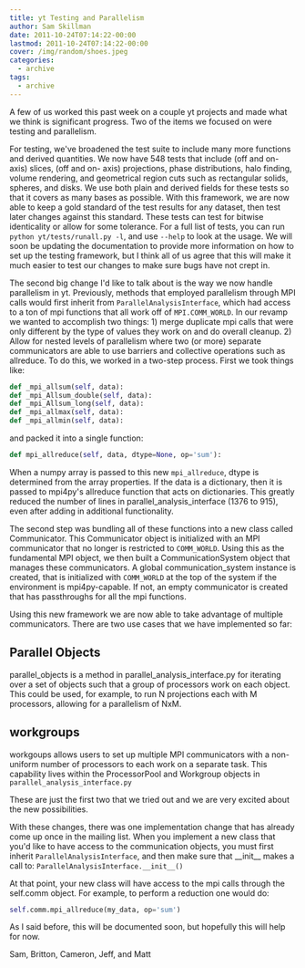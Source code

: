 ```yaml
---
title: yt Testing and Parallelism
author: Sam Skillman
date: 2011-10-24T07:14:22-00:00
lastmod: 2011-10-24T07:14:22-00:00
cover: /img/random/shoes.jpeg
categories:
  - archive
tags:
  - archive
---
```

A few of us worked this past week on a couple yt projects and made what
we think is significant progress. Two of the items we focused on were
testing and parallelism.

For testing, we've broadened the test suite to include many more
functions and derived quantities. We now have 548 tests that include
(off and on-axis) slices, (off and on- axis) projections, phase
distributions, halo finding, volume rendering, and geometrical region
cuts such as rectangular solids, spheres, and disks. We use both plain
and derived fields for these tests so that it covers as many bases as
possible. With this framework, we are now able to keep a gold standard
of the test results for any dataset, then test later changes against
this standard. These tests can test for bitwise identicality or allow
for some tolerance. For a full list of tests, you can run
`python yt/tests/runall.py -l`, and use `--help` to look at the usage.
We will soon be updating the documentation to provide more information
on how to set up the testing framework, but I think all of us agree that
this will make it much easier to test our changes to make sure bugs have
not crept in.

The second big change I'd like to talk about is the way we now handle
parallelism in yt. Previously, methods that employed parallelism through
MPI calls would first inherit from `ParallelAnalysisInterface`, which
had access to a ton of mpi functions that all work off of
`MPI.COMM_WORLD`. In our revamp we wanted to accomplish two things: 1)
merge duplicate mpi calls that were only different by the type of values
they work on and do overall cleanup. 2) Allow for nested levels of
parallelism where two (or more) separate communicators are able to use
barriers and collective operations such as allreduce. To do this, we
worked in a two-step process. First we took things like:

``` python
def _mpi_allsum(self, data):
def _mpi_Allsum_double(self, data):
def _mpi_Allsum_long(self, data):
def _mpi_allmax(self, data):
def _mpi_allmin(self, data):
```

and packed it into a single function:

``` python
def mpi_allreduce(self, data, dtype=None, op='sum'):
```

When a numpy array is passed to this new `mpi_allreduce`, dtype is
determined from the array properties. If the data is a dictionary, then
it is passed to mpi4py's allreduce function that acts on dictionaries.
This greatly reduced the number of lines in
parallel\_analysis\_interface (1376 to 915), even after adding in
additional functionality.

The second step was bundling all of these functions into a new class
called Communicator. This Communicator object is initialized with an MPI
communicator that no longer is restricted to `COMM_WORLD`. Using this as
the fundamental MPI object, we then built a CommunicationSystem object
that manages these communicators. A global communication\_system
instance is created, that is initialized with `COMM_WORLD` at the top of
the system if the environment is mpi4py-capable. If not, an empty
communicator is created that has passthroughs for all the mpi functions.

Using this new framework we are now able to take advantage of multiple
communicators. There are two use cases that we have implemented so far:

## Parallel Objects

parallel\_objects is a method in parallel\_analysis\_interface.py for
iterating over a set of objects such that a group of processors work on
each object. This could be used, for example, to run N projections each
with M processors, allowing for a parallelism of NxM.

## workgroups

workgoups allows users to set up multiple MPI communicators with a
non-uniform number of processors to each work on a separate task. This
capability lives within the ProcessorPool and Workgroup objects in
`parallel_analysis_interface.py`

These are just the first two that we tried out and we are very excited
about the new possibilities.

With these changes, there was one implementation change that has already
come up once in the mailing list. When you implement a new class that
you'd like to have access to the communication objects, you must first
inherit `ParallelAnalysisInterface`, and then make sure that
\_\_init\_\_ makes a call to: `ParallelAnalysisInterface.__init__()`

At that point, your new class will have access to the mpi calls through
the self.comm object. For example, to perform a reduction one would do:

``` python
self.comm.mpi_allreduce(my_data, op='sum')
```

As I said before, this will be documented soon, but hopefully this will
help for now.

Sam, Britton, Cameron, Jeff, and Matt
